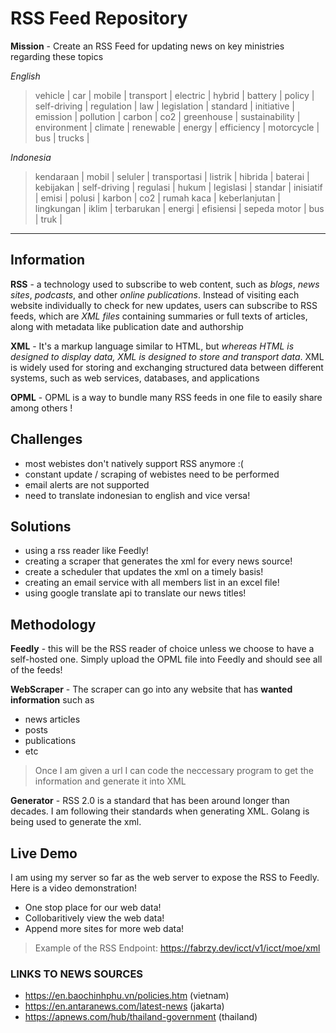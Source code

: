 # RSS Feed Repository

**Mission** - Create an RSS Feed for updating news on key ministries regarding these topics

*English*

>vehicle |
>car |
>mobile |
>transport |
>electric | 
>hybrid |
>battery |
>policy |
>self-driving |
>regulation |
>law |
>legislation | 
>standard |
>initiative |
>emission |
>pollution |
>carbon |
>co2 |
>greenhouse | 
>sustainability | 
>environment |
>climate | 
>renewable |
>energy |
>efficiency |
>motorcycle |
>bus |
>trucks | 

*Indonesia*

> kendaraan |
> mobil |
> seluler | 
> transportasi |
> listrik |
> hibrida |
> baterai |
> kebijakan |
> self-driving |
> regulasi | 
> hukum |
> legislasi | 
> standar | 
> inisiatif |
> emisi |
> polusi |
> karbon |
> co2 |
> rumah kaca |
> keberlanjutan |
> lingkungan |
> iklim |
> terbarukan |
> energi |
> efisiensi | 
> sepeda motor |
> bus |
> truk |

---

## Information

**RSS** - a technology used to subscribe to web content, such as *blogs*, *news* *sites*, *podcasts*, and other *online publications*. Instead of visiting each website individually to check for new updates, users can subscribe to RSS feeds, which are *XML files* containing summaries or full texts of articles, along with metadata like publication date and authorship

**XML** - It's a markup language similar to HTML, but *whereas HTML is designed to display data, XML is designed to store and transport data*. XML is widely used for storing and exchanging structured data between different systems, such as web services, databases, and applications

**OPML** - OPML is a way to bundle many RSS feeds in one file to easily share among others !

## Challenges

- most webistes don't natively support RSS anymore :(
- constant update / scraping of webistes need to be performed
- email alerts are not supported 
- need to translate indonesian to english and vice versa!


## Solutions

- using a rss reader like Feedly!
- creating a scraper that generates the xml for every news source!
- create a scheduler that updates the xml on a timely basis!
- creating an email service with all members list in an excel file!
- using google translate api to translate our news titles!

## Methodology

**Feedly** - this will be the RSS reader of choice unless we choose to have a self-hosted one. Simply upload the OPML file into Feedly and should see all of the feeds! 


**WebScraper** - The scraper can go into any website that has **wanted information** such as 
- news articles
- posts
- publications
- etc

> Once I am given a url I can code the neccessary program to get the information and generate it into XML

**Generator** - RSS 2.0 is a standard that has been around longer than decades. I am following their standards when generating XML. Golang is being used to generate the xml.

## Live Demo

I am using my server so far as the web server to expose the RSS to Feedly. Here is a video demonstration!

- One stop place for our web data!
- Collobaritively view the web data!
- Append more sites for more web data!

> Example of the RSS Endpoint: https://fabrzy.dev/icct/v1/icct/moe/xml

### LINKS TO NEWS SOURCES

- https://en.baochinhphu.vn/policies.htm (vietnam)
- https://en.antaranews.com/latest-news (jakarta)
- https://apnews.com/hub/thailand-government (thailand)

